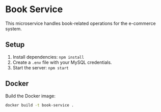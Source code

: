 # Book Service

This microservice handles book-related operations for the e-commerce system.

## Setup

1. Install dependencies: `npm install`
2. Create a `.env` file with your MySQL credentials.
3. Start the server: `npm start`

## Docker

Build the Docker image:

```bash
docker build -t book-service .
```
